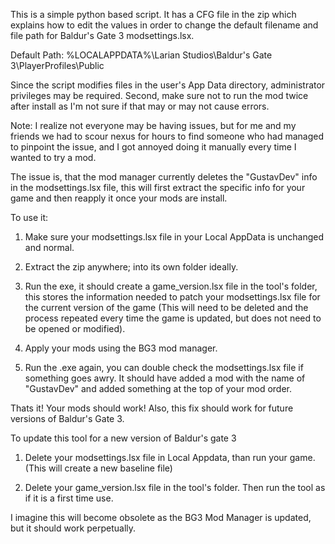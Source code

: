 This is  a simple python based script. It has a CFG file in the zip which explains how to edit the values in order to change the default filename and file path for Baldur's Gate 3 modsettings.lsx.

Default Path:
%LOCALAPPDATA%\Larian Studios\Baldur's Gate 3\PlayerProfiles\Public



Since the script modifies files in the user's App Data directory, administrator privileges may be required.
Second, make sure not to run the mod twice after install as I'm not sure if that may or may not cause errors.

Note:
I realize not everyone may be having issues, but for me and my friends we had to scour nexus for hours to find someone who had managed to pinpoint the issue, and I got annoyed doing it manually every time I wanted to try a mod.

The issue is, that the mod manager currently deletes the "GustavDev" info in the modsettings.lsx file, this will first extract the specific info for your game and then reapply it once your mods are install.

To use it:

1. Make sure your modsettings.lsx file in your Local AppData is unchanged and normal.

2. Extract the zip anywhere; into its own folder ideally.

3. Run the exe, it should create a game_version.lsx file in the tool's folder, this stores the information needed to patch your modsettings.lsx file for the current version of the game (This will need to be deleted and the process repeated every time the game is updated, but does not need to be opened or modified).

4. Apply your mods using the BG3 mod manager.

5. Run the .exe again, you can double check the modsettings.lsx file if something goes awry. It should have added a mod with the name of "GustavDev" and added something at the top of your mod order.

Thats it! Your mods should work! Also, this fix should work for future versions of Baldur's Gate 3.


To update this tool for a new version of Baldur's gate 3


1. Delete your modsettings.lsx file in Local Appdata, than run your game. (This will create a new baseline file)

2. Delete your game_version.lsx file in the tool's folder. Then run the tool as if it is a first time use.

I imagine this will become obsolete as the BG3 Mod Manager is updated, but it should work perpetually.
